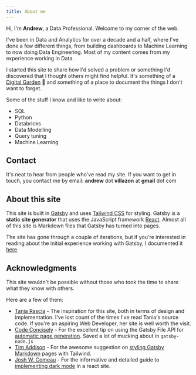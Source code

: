 ```yaml
---
title: About me
---
```


Hi, I'm **Andrew**, a Data Professional. Welcome to my corner of the web.

I've been in Data and Analytics for over a decade and a half, where I've done a few different things, from building dashboards to Machine Learning to now doing Data Engineering. Most of my content comes from my experience working in Data.

I started this site to share how I'd solved a problem or something I'd discovered that I thought others might find helpful. It's something of a [Digital Garden](https://maggieappleton.com/garden-history) 🌱 and something of a place to document the things I don't want to forget.

Some of the stuff I know and like to write about:

* SQL
* Python
* Databricks
* Data Modelling
* Query tuning
* Machine Learning

## Contact

It's neat to hear from people who've read my site. If you want to get in touch, you contact me by email: **andrew** dot **villazon** at **gmail** dot com

## About this site

This site is built in [Gatsby](https://www.gatsbyjs.com/docs) and uses [Tailwind CSS](https://tailwindcss.com/) for styling. Gatsby is a **static site generator** that uses the JavaScript framework [React](https://reactjs.org/). Almost all of this site is Markdown files that Gatsby has turned into pages.

The site has gone through a couple of iterations, but if you're interested in reading about the initial experience working with Gatsby, I documented it [here](/building-my-personal-site-in-gatsby).

## Acknowledgments

This site wouldn't be possible without those who took the time to share what they know with others. 

Here are a few of them:

* [Tania Rascia](https://www.taniarascia.com/) - The inspiration for this site, both in terms of design and implementation. I've lost count of the times I've read Tania's source code. If you're an aspiring Web Developer, her site is well worth the visit.
* [Code Concisely](https://www.codeconcisely.com/) - For the excellent tip on using the Gatsby File API for [automatic page generation](https://www.codeconcisely.com/posts/how-to-create-pages-with-gatsby-file-system-route-api/). Saved a lot of mucking about in `gatsby-node.js`
* [Tim Addison](https://tjaddison.com/) - For the awesome suggestion on [styling Gatsby Markdown](https://tjaddison.com/blog/2019/08/styling-markdown-tailwind-gatsby/) pages with Tailwind.
* [Josh W. Comeau](https://www.joshwcomeau.com/) - For the informative and detailed guide to [implementing dark mode](https://www.joshwcomeau.com/react/dark-mode/) in a react site.